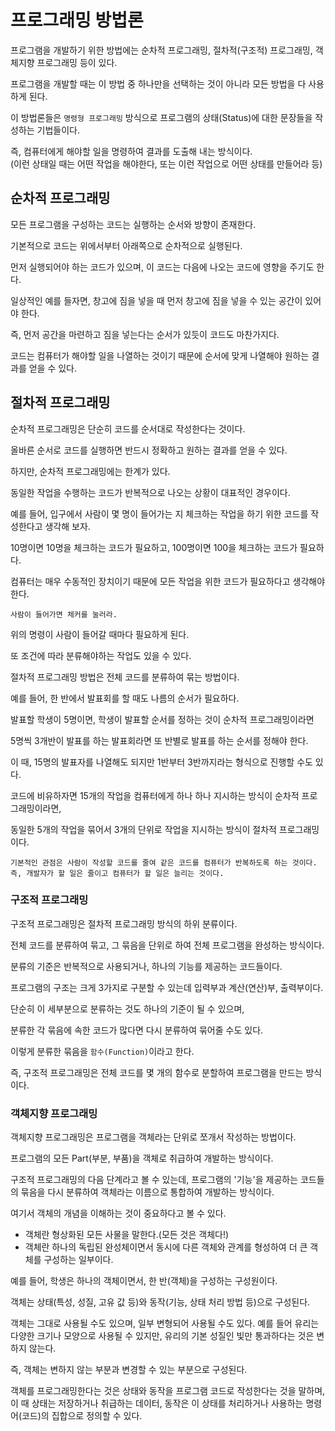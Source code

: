 # 프로그래밍 방법론
프로그램을 개발하기 위한 방법에는 순차적 프로그래밍, 절차적(구조적) 프로그래밍, 객체지향 프로그래밍 등이 있다.

프로그램을 개발할 때는 이 방법 중 하나만을 선택하는 것이 아니라 모든 방법을 다 사용하게 된다.

이 방법론들은 ```명령형 프로그래밍``` 방식으로 프로그램의 상태(Status)에 대한 문장들을 작성하는 기법들이다.

즉, 컴퓨터에게 해야할 일을 명령하여 결과를 도출해 내는 방식이다.<br>(이런 상태일 때는 어떤 작업을 해야한다, 또는 이런 작업으로 어떤 상태를 만들어라 등)

## 순차적 프로그래밍
모든 프로그램을 구성하는 코드는 실행하는 순서와 방향이 존재한다.

기본적으로 코드는 위에서부터 아래쪽으로 순차적으로 실행된다.

먼저 실행되어야 하는 코드가 있으며, 이 코드는 다음에 나오는 코드에 영향을 주기도 한다.

일상적인 예를 들자면, 창고에 짐을 넣을 때 먼저 창고에 짐을 넣을 수 있는 공간이 있어야 한다.

즉, 먼저 공간을 마련하고 짐을 넣는다는 순서가 있듯이 코드도 마찬가지다.

코드는 컴퓨터가 해야할 일을 나열하는 것이기 때문에 순서에 맞게 나열해야 원하는 결과를 얻을 수 있다.

## 절차적 프로그래밍
순차적 프로그래밍은 단순히 코드를 순서대로 작성한다는 것이다.

올바른 순서로 코드를 실행하면 반드시 정확하고 원하는 결과를 얻을 수 있다.

하지만, 순차적 프로그래밍에는 한계가 있다.

동일한 작업을 수행하는 코드가 반복적으로 나오는 상황이 대표적인 경우이다.

예를 들어, 입구에서 사람이 몇 명이 들어가는 지 체크하는 작업을 하기 위한 코드를 작성한다고 생각해 보자.

10명이면 10명을 체크하는 코드가 필요하고, 100명이면 100을 체크하는 코드가 필요하다.

컴퓨터는 매우 수동적인 장치이기 때문에 모든 작업을 위한 코드가 필요하다고 생각해야 한다.

```
사람이 들어가면 체커를 눌러라.
```

위의 명령이 사람이 들어갈 때마다 필요하게 된다. 

또 조건에 따라 분류해야하는 작업도 있을 수 있다.

절차적 프로그래밍 방법은 전체 코드를 분류하여 묶는 방법이다.

예를 들어, 한 반에서 발표회를 할 때도 나름의 순서가 필요하다. 

발표할 학생이 5명이면, 학생이 발표할 순서를 정하는 것이 순차적 프로그래밍이라면

5명씩 3개반이 발표를 하는 발표회라면 또 반별로 발표를 하는 순서를 정해야 한다.

이 때, 15명의 발표자를 나열해도 되지만 1반부터 3반까지라는 형식으로 진행할 수도 있다.

코드에 비유하자면 15개의 작업을 컴퓨터에게 하나 하나 지시하는 방식이 순차적 프로그래밍이라면,

동일한 5개의 작업을 묶어서 3개의 단위로 작업을 지시하는 방식이 절차적 프로그래밍이다.

```
기본적인 관점은 사람이 작성할 코드를 줄여 같은 코드를 컴퓨터가 반복하도록 하는 것이다.
즉, 개발자가 할 일은 줄이고 컴퓨터가 할 일은 늘리는 것이다.
```

### 구조적 프로그래밍
구조적 프로그래밍은 절차적 프로그래밍 방식의 하위 분류이다.

전체 코드를 분류하여 묶고, 그 묶음을 단위로 하여 전체 프로그램을 완성하는 방식이다.

분류의 기준은 반복적으로 사용되거나, 하나의 기능를 제공하는 코드들이다.

프로그램의 구조는 크게 3가지로 구분할 수 있는데 입력부과 계산(연산)부, 출력부이다.

단순히 이 세부분으로 분류하는 것도 하나의 기준이 될 수 있으며, 

분류한 각 묶음에 속한 코드가 많다면 다시 분류하여 묶어줄 수도 있다.

이렇게 분류한 묶음을 ```함수(Function)```이라고 한다.

즉, 구조적 프로그래밍은 전체 코드를 몇 개의 함수로 분할하여 프로그램을 만드는 방식이다.

### 객체지향 프로그래밍
객체지향 프로그래밍은 프로그램을 객체라는 단위로 쪼개서 작성하는 방법이다.

프로그램의 모든 Part(부분, 부품)을 객체로 취급하여 개발하는 방식이다.

구조적 프로그래밍의 다음 단계라고 볼 수 있는데, 프로그램의 '기능'을 제공하는 코드들의 묶음을 다시 분류하여 객체라는 이름으로 통합하여 개발하는 방식이다.

여기서 객체의 개념을 이해하는 것이 중요하다고 볼 수 있다.
- 객체란 형상화된 모든 사물을 말한다.(모든 것은 객체다!)
- 객체란 하나의 독립된 완성체이면서 동시에 다른 객체와 관계를 형성하여 더 큰 객체를 구성하는 일부이다.

예를 들어, 학생은 하나의 객체이면서, 한 반(객체)을 구성하는 구성원이다.

객체는 상태(특성, 성질, 고유 값 등)와 동작(기능, 상태 처리 방법 등)으로 구성된다. 

객체는 그대로 사용될 수도 있으며, 일부 변형되어 사용될 수도 있다. 예를 들어 유리는 다양한 크기나 모양으로 사용될 수 있지만, 유리의 기본 성질인 빛만 통과하다는 것은 변하지 않는다.

즉, 객체는 변하지 않는 부분과 변경할 수 있는 부분으로 구성된다.

객체를 프로그래밍한다는 것은 상태와 동작을 프로그램 코드로 작성한다는 것을 말하며, 이 때 상태는 저장하거나 취급하는 데이터, 동작은 이 상태를 처리하거나 사용하는 명령어(코드)의 집합으로 정의할 수 있다.
